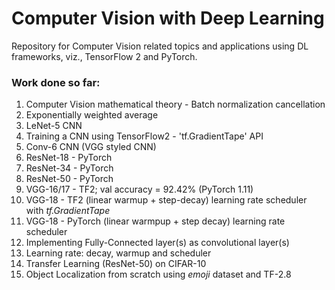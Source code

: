 # Computer Vision with Deep Learning

Repository for Computer Vision related topics and applications using DL frameworks, viz., TensorFlow 2 and PyTorch.


### Work done so far:
1. Computer Vision mathematical theory - Batch normalization cancellation
2. Exponentially weighted average
3. LeNet-5 CNN
4. Training a CNN using TensorFlow2 - 'tf.GradientTape' API
5. Conv-6 CNN (VGG styled CNN)
6. ResNet-18 - PyTorch
7. ResNet-34 - PyTorch
8. ResNet-50 - PyTorch
9. VGG-16/17 - TF2; val accuracy = 92.42% (PyTorch 1.11)
10. VGG-18 - TF2 (linear warmup + step-decay) learning rate scheduler with _tf.GradientTape_
11. VGG-18 - PyTorch (linear warmpup + step decay) learning rate scheduler
12. Implementing Fully-Connected layer(s) as convolutional layer(s)
13. Learning rate: decay, warmup and scheduler
14. Transfer Learning (ResNet-50) on CIFAR-10
15. Object Localization from scratch using _emoji_ dataset and TF-2.8
